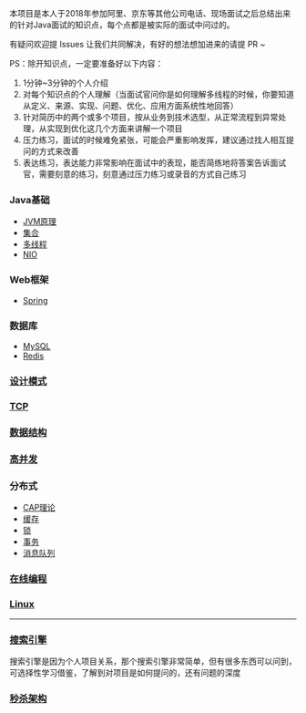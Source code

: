 本项目是本人于2018年参加阿里、京东等其他公司电话、现场面试之后总结出来的针对Java面试的知识点，每个点都是被实际的面试中问过的。

有疑问欢迎提 Issues 让我们共同解决，有好的想法想加进来的请提 PR ~

PS：除开知识点，一定要准备好以下内容：  
1. 1分钟~3分钟的个人介绍
2. 对每个知识点的个人理解（当面试官问你是如何理解多线程的时候，你要知道从定义、来源、实现、问题、优化、应用方面系统性地回答）
3. 针对简历中的两个或多个项目，按从业务到技术选型，从正常流程到异常处理，从实现到优化这几个方面来讲解一个项目
4. 压力练习，面试的时候难免紧张，可能会严重影响发挥，建议通过找人相互提问的方式来改善
5. 表达练习，表达能力非常影响在面试中的表现，能否简练地将答案告诉面试官，需要刻意的练习，刻意通过压力练习或录音的方式自己练习

### Java基础
* [JVM原理](https://github.com/xbox1994/2018-Java-Interview/blob/master/MD/Java基础-JVM原理.md)
* [集合](https://github.com/xbox1994/2018-Java-Interview/blob/master/MD/Java基础-集合.md)
* [多线程](https://github.com/xbox1994/2018-Java-Interview/blob/master/MD/Java基础-多线程.md)
* [NIO](https://github.com/xbox1994/2018-Java-Interview/blob/master/MD/Java基础-NIO.md)
### Web框架
* [Spring](https://github.com/xbox1994/2018-Java-Interview/blob/master/MD/Web框架-Spring.md)
### 数据库
* [MySQL](https://github.com/xbox1994/2018-Java-Interview/blob/master/MD/数据库-MySQL.md)
* [Redis](https://github.com/xbox1994/2018-Java-Interview/blob/master/MD/数据库-Redis.md)
### [设计模式](https://github.com/xbox1994/2018-Java-Interview/blob/master/MD/设计模式.md)
### [TCP](https://blog.csdn.net/qq_18425655/article/details/52163228)
### [数据结构](https://github.com/xbox1994/2018-Java-Interview/blob/master/MD/数据结构.md)
### [高并发](https://github.com/xbox1994/2018-Java-Interview/blob/master/MD/高并发.md)
### 分布式
* [CAP理论](https://www.zhihu.com/question/54105974)
* [缓存](https://www.zhihu.com/question/21419897)
* [锁](https://www.jianshu.com/p/c2b4aa7a12f1)
* [事务](https://www.cnblogs.com/xybaby/p/7465816.html)
* [消息队列](https://github.com/xbox1994/2018-Java-Interview/blob/master/MD/分布式-消息队列.md)
### [在线编程](https://github.com/xbox1994/2018-Java-Interview/blob/master/MD/在线编程.md)
### [Linux](https://github.com/xbox1994/2018-Java-Interview/blob/master/MD/Linux.md)
----------------
### [搜索引擎](https://github.com/xbox1994/2018-Java-Interview/blob/master/MD/搜索引擎.md)
搜索引擎是因为个人项目关系，那个搜索引擎非常简单，但有很多东西可以问到，可选择性学习借鉴，了解到对项目是如何提问的，还有问题的深度
### [秒杀架构](https://github.com/xbox1994/2018-Java-Interview/blob/master/MD/秒杀架构.md)
